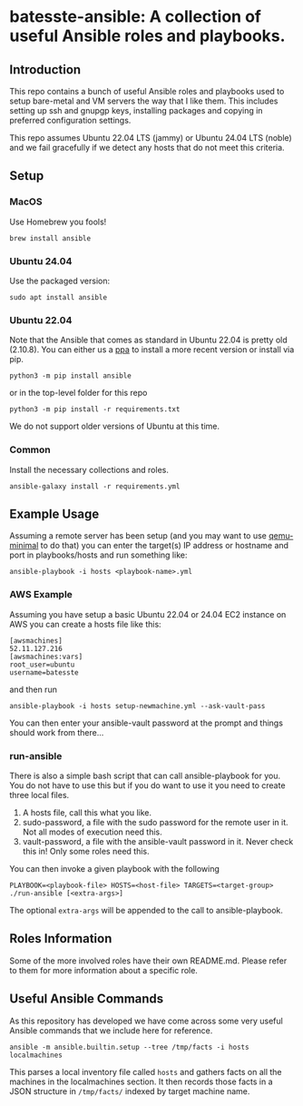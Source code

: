# batesste-ansible: A collection of useful Ansible roles and playbooks.

## Introduction

This repo contains a bunch of useful Ansible roles and playbooks used
to setup bare-metal and VM servers the way that I like them. This
includes setting up ssh and gnupgp keys, installing packages and
copying in preferred configuration settings.

This repo assumes Ubuntu 22.04 LTS (jammy) or Ubuntu 24.04 LTS (noble)
and we fail gracefully if we detect any hosts that do not meet this
criteria.

## Setup

### MacOS

Use Homebrew you fools!
```
brew install ansible
```

### Ubuntu 24.04

Use the packaged version:
```
sudo apt install ansible
```

### Ubuntu 22.04

Note that the Ansible that comes as standard in Ubuntu 22.04 is pretty
old (2.10.8). You can either us a [ppa][ref-ansible-ppa] to install a
more recent version or install via pip.
```
python3 -m pip install ansible
```
or in the top-level folder for this repo
```
python3 -m pip install -r requirements.txt
```
We do not support older versions of Ubuntu at this time.

### Common

Install the necessary collections and roles.
```
ansible-galaxy install -r requirements.yml
```

## Example Usage

Assuming a remote server has been setup (and you may want to use
[qemu-minimal][1] to do that) you can enter the target(s) IP address
or hostname and port in playbooks/hosts and run something like:
```
ansible-playbook -i hosts <playbook-name>.yml
```
### AWS Example

Assuming you have setup a basic Ubuntu 22.04 or 24.04 EC2 instance on
AWS you can create a hosts file like this:
```
[awsmachines]
52.11.127.216
[awsmachines:vars]
root_user=ubuntu
username=batesste
```
and then run
```
ansible-playbook -i hosts setup-newmachine.yml --ask-vault-pass
```
You can then enter your ansible-vault password at the prompt and
things should work from there...

### run-ansible

There is also a simple bash script that can call ansible-playbook for
you. You do not have to use this but if you do want to use it you need
to create three local files.

1. A hosts file, call this what you like.
1. sudo-password, a file with the sudo password for the remote user in
it. Not all modes of execution need this.
1. vault-password, a file with the ansible-vault password in it. Never
check this in! Only some roles need this.

You can then invoke a given playbook with the following
```
PLAYBOOK=<playbook-file> HOSTS=<host-file> TARGETS=<target-group> ./run-ansible [<extra-args>]
```
The optional ```extra-args``` will be appended to the call to
ansible-playbook.

## Roles Information

Some of the more involved roles have their own README.md. Please refer
to them for more information about a specific role.

## Useful Ansible Commands

As this repository has developed we have come across some very useful
Ansible commands that we include here for reference.

```
ansible -m ansible.builtin.setup --tree /tmp/facts -i hosts localmachines
```
This parses a local inventory file called ```hosts``` and gathers
facts on all the machines in the localmachines section. It then
records those facts in a JSON structure in ```/tmp/facts/``` indexed
by target machine name.

[1]: https://github.com/sbates130272/qemu-minimal/blob/master/scripts/gen-image
[ref-ansible-ppa]: https://launchpad.net/~ansible/+archive/ubuntu/ansible
